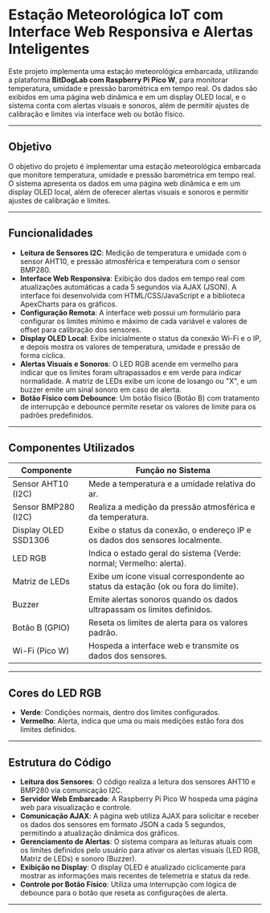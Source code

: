 # Estação Meteorológica IoT com Interface Web Responsiva e Alertas Inteligentes

Este projeto implementa uma estação meteorológica embarcada, utilizando a plataforma **BitDogLab com Raspberry Pi Pico W**, para monitorar temperatura, umidade e pressão barométrica em tempo real. Os dados são exibidos em uma página web dinâmica e em um display OLED local, e o sistema conta com alertas visuais e sonoros, além de permitir ajustes de calibração e limites via interface web ou botão físico.

---

## Objetivo

O objetivo do projeto é implementar uma estação meteorológica embarcada que monitore temperatura, umidade e pressão barométrica em tempo real. O sistema apresenta os dados em uma página web dinâmica e em um display OLED local, além de oferecer alertas visuais e sonoros e permitir ajustes de calibração e limites.

---

## Funcionalidades

* **Leitura de Sensores I2C**: Medição de temperatura e umidade com o sensor AHT10, e pressão atmosférica e temperatura com o sensor BMP280.
* **Interface Web Responsiva**: Exibição dos dados em tempo real com atualizações automáticas a cada 5 segundos via AJAX (JSON). A interface foi desenvolvida com HTML/CSS/JavaScript e a biblioteca ApexCharts para os gráficos.
* **Configuração Remota**: A interface web possui um formulário para configurar os limites mínimo e máximo de cada variável e valores de offset para calibração dos sensores.
* **Display OLED Local**: Exibe inicialmente o status da conexão Wi-Fi e o IP, e depois mostra os valores de temperatura, umidade e pressão de forma cíclica.
* **Alertas Visuais e Sonoros**: O LED RGB acende em vermelho para indicar que os limites foram ultrapassados e em verde para indicar normalidade. A matriz de LEDs exibe um ícone de losango ou "X", e um buzzer emite um sinal sonoro em caso de alerta.
* **Botão Físico com Debounce**: Um botão físico (Botão B) com tratamento de interrupção e debounce permite resetar os valores de limite para os padrões predefinidos.

---

## Componentes Utilizados

| Componente          | Função no Sistema                                                              |
| ------------------- | ------------------------------------------------------------------------------ |
| Sensor AHT10 (I2C)  | Mede a temperatura e a umidade relativa do ar.                                 |
| Sensor BMP280 (I2C) | Realiza a medição da pressão atmosférica e da temperatura.                     |
| Display OLED SSD1306| Exibe o status da conexão, o endereço IP e os dados dos sensores localmente.    |
| LED RGB             | Indica o estado geral do sistema (Verde: normal; Vermelho: alerta).            |
| Matriz de LEDs      | Exibe um ícone visual correspondente ao status da estação (ok ou fora do limite). |
| Buzzer              | Emite alertas sonoros quando os dados ultrapassam os limites definidos.        |
| Botão B (GPIO)      | Reseta os limites de alerta para os valores padrão.                            |
| Wi-Fi (Pico W)      | Hospeda a interface web e transmite os dados dos sensores.                     |

---

## Cores do LED RGB

* **Verde**: Condições normais, dentro dos limites configurados.
* **Vermelho**: Alerta, indica que uma ou mais medições estão fora dos limites definidos.

---

## Estrutura do Código

* **Leitura dos Sensores**: O código realiza a leitura dos sensores AHT10 e BMP280 via comunicação I2C.
* **Servidor Web Embarcado**: A Raspberry Pi Pico W hospeda uma página web para visualização e controle.
* **Comunicação AJAX**: A página web utiliza AJAX para solicitar e receber os dados dos sensores em formato JSON a cada 5 segundos, permitindo a atualização dinâmica dos gráficos.
* **Gerenciamento de Alertas**: O sistema compara as leituras atuais com os limites definidos pelo usuário para ativar os alertas visuais (LED RGB, Matriz de LEDs) e sonoro (Buzzer).
* **Exibição no Display**: O display OLED é atualizado ciclicamente para mostrar as informações mais recentes de telemetria e status da rede.
* **Controle por Botão Físico**: Utiliza uma interrupção com lógica de debounce para o botão que reseta as configurações de alerta.

---
